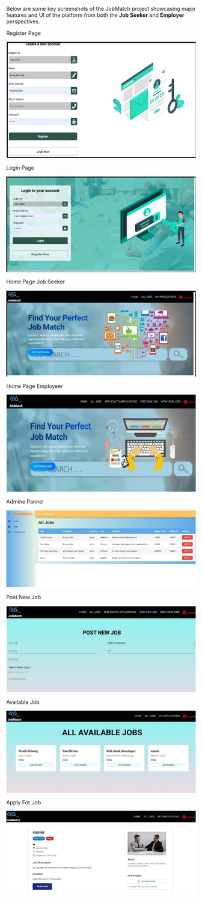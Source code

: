 Below are some key screenshots of the JobMatch project showcasing major features and UI of the platform from both the **Job Seeker** and **Employer** perspectives.





Register Page 




![image alt](https://github.com/AmareshMaurya/JobMatch/blob/18b4189df85fa865dcd823ea222f560dee41bd9e/Assets/Register_Page.png)




Login Page 

![image alt](https://github.com/AmareshMaurya/JobMatch/blob/2f23d234f95e4939ec796c7d7e6dbfeff2ae8e84/Assets/Login.png)




Home Page Job Seeker

![image alt](https://github.com/AmareshMaurya/JobMatch/blob/2f23d234f95e4939ec796c7d7e6dbfeff2ae8e84/Assets/Home_Page_JobSeeker.png)



Home Page Employeer

![image alt](https://github.com/AmareshMaurya/JobMatch/blob/2f23d234f95e4939ec796c7d7e6dbfeff2ae8e84/Assets/Home_Page_Employer.png)



Admine Pannel

![image alt](https://github.com/AmareshMaurya/JobMatch/blob/2f23d234f95e4939ec796c7d7e6dbfeff2ae8e84/Assets/Admine_Pannel.png)




Post New Job 

![image alt](https://github.com/AmareshMaurya/JobMatch/blob/2f23d234f95e4939ec796c7d7e6dbfeff2ae8e84/Assets/Post_New_Job.png)





Available Job

![image alt](https://github.com/AmareshMaurya/JobMatch/blob/2f23d234f95e4939ec796c7d7e6dbfeff2ae8e84/Assets/Available_Jobs.png)




Apply For Job 

![image alt](https://github.com/AmareshMaurya/JobMatch/blob/2f23d234f95e4939ec796c7d7e6dbfeff2ae8e84/Assets/Apply_For_Job.png)




